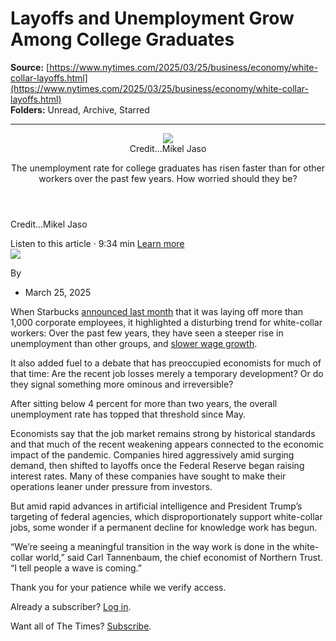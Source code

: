 # Layoffs and Unemployment Grow Among College Graduates

**Source:** [https://www.nytimes.com/2025/03/25/business/economy/white-collar-layoffs.html](https://www.nytimes.com/2025/03/25/business/economy/white-collar-layoffs.html)  
**Folders:** Unread, Archive, Starred  

---

<article><div><header><div><div><figure><div><picture><img src="https://static01.nyt.com/images/2025/03/22/business/00management-layoffs/00management-layoffs-jumbo.jpg?quality=75&amp;auto=webp"></picture></div><figcaption><span><span>Credit...</span><span><span>Mikel Jaso</span></span></span></figcaption></figure></div></div><div><div><div><p>The unemployment rate for college graduates has risen faster than for other workers over the past few years. How worried should they be?</p></div></div></div></header><div><p><span><span>Credit...</span><span><span>Mikel Jaso</span></span></span></p></div><div><div><div><div><div><div>Listen to this article · 9:34 min <span><a href="https://help.nytimes.com/hc/en-us/articles/24318293692180">Learn more</a></span></div></div></div></div></div><div><div><div><a href="https://www.nytimes.com/by/noam-scheiber"><img src="https://static01.nyt.com/images/2018/07/16/multimedia/author-noam-scheiber/author-noam-scheiber-thumbLarge-v2.png"></a></div><div><p><span>By </span></p></div></div><ul><li><time>March 25, 2025</time></li></ul></div></div></div><section><div><div><p>When Starbucks <a href="https://www.nytimes.com/2025/02/24/business/starbucks-layoffs.html">announced last month</a> that it was laying off more than 1,000 corporate employees, it highlighted a disturbing trend for white-collar workers: Over the past few years, they have seen a steeper rise in unemployment than other groups, and <a href="https://www.epi.org/299300/pre/6f7b90fc1f3dfd837259e8a8eab14d6ee5a3c4c4d435f2b8d0f84ec791a4a807/">slower wage growth</a>.</p><p>It also added fuel to a debate that has preoccupied economists for much of that time: Are the recent job losses merely a temporary development? Or do they signal something more ominous and irreversible?</p><p>After sitting below 4 percent for more than two years, the overall unemployment rate has topped that threshold since May.</p><p>Economists say that the job market remains strong by historical standards and that much of the recent weakening appears connected to the economic impact of the pandemic. Companies hired aggressively amid surging demand, then shifted to layoffs once the Federal Reserve began raising interest rates. Many of these companies have sought to make their operations leaner under pressure from investors.</p></div></div><div><div><p>But amid rapid advances in artificial intelligence and President Trump’s targeting of federal agencies, which disproportionately support white-collar jobs, some wonder if a permanent decline for knowledge work has begun.</p><p>“We’re seeing a meaningful transition in the way work is done in the white-collar world,” said Carl Tannenbaum, the chief economist of Northern Trust. “I tell people a wave is coming.”</p><div><div><div><div><div><p>Thank you for your patience while we verify access.</p><p>Already a subscriber? <a href="https://myaccount.nytimes.com/auth/login?response_type=cookie&amp;client_id=vi&amp;redirect_uri=https%3A%2F%2Fwww.nytimes.com%2F2025%2F03%2F25%2Fbusiness%2Feconomy%2Fwhite-collar-layoffs.html&amp;asset=opttrunc">Log in</a>.</p><p>Want all of The Times? <a href="https://www.nytimes.com/subscription?campaignId=89WYR&amp;redirect_uri=https%3A%2F%2Fwww.nytimes.com%2F2025%2F03%2F25%2Fbusiness%2Feconomy%2Fwhite-collar-layoffs.html">Subscribe</a>.</p></div></div></div></div></div></div></div></section></article>